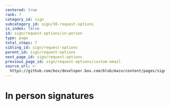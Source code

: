 ```yaml
---
centered: true
rank: 7
category_id: sign
subcategory_id: sign/30-request-options
is_index: false
id: sign/request-options/in-person
type: page
total_steps: 7
sibling_id: sign/request-options
parent_id: sign/request-options
next_page_id: sign/request-options
previous_page_id: sign/request-options/custom-email
source_url: >-
  https://github.com/box/developer.box.com/blob/main/content/pages/sign/30-request-options/70-in-person.md
---
```

# In person signatures